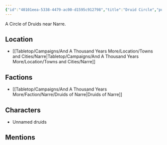 ```yaml
---
{"id":"40101eea-5338-4479-ac00-d1595c912798","title":"Druid Circle","publish":true,"date_created":"Friday, March 3rd 2023, 8:25:19 am","date_modified":"Tuesday, April 2nd 2024, 6:59:27 pm","path":"Tabletop/Campaigns/And A Thousand Years More/Location/Towns and Cities/Landmarks/Narre/Druid Circle.md","permalink":"/tabletop/campaigns/and-a-thousand-years-more/location/towns-and-cities/landmarks/narre/druid-circle/","PassFrontmatter":true}
---
```



A Circle of Druids near Narre.

## Location

- [[Tabletop/Campaigns/And A Thousand Years More/Location/Towns and Cities/Narre\|Tabletop/Campaigns/And A Thousand Years More/Location/Towns and Cities/Narre]]

## Factions

- [[Tabletop/Campaigns/And A Thousand Years More/Faction/Narre/Druids of Narre\|Druids of Narre]]

## Characters

- Unnamed druids

## Mentions


